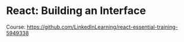 # React: Building an Interface

Course: https://github.com/LinkedInLearning/react-essential-training-5949338